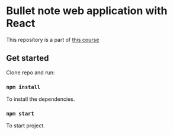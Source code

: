 # Bullet note web application with React

This repository is a part of [this course](https://brainskill.co/course/detail?id=10)

## Get started

Clone repo and run:

### `npm install`

To install the dependencies.

### `npm start`

To start project.
